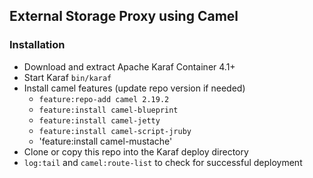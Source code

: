 ## External Storage Proxy using Camel

### Installation

- Download and extract Apache Karaf Container 4.1+
- Start Karaf `bin/karaf`
- Install camel features (update repo version if needed)
  - `feature:repo-add camel 2.19.2`
  - `feature:install camel-blueprint`
  - `feature:install camel-jetty`
  - `feature:install camel-script-jruby`
  - 'feature:install camel-mustache'
- Clone or copy this repo into the Karaf deploy directory
- `log:tail` and `camel:route-list` to check for successful deployment

